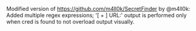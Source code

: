 Modified version of https://github.com/m4ll0k/SecretFinder by @m4ll0k:
Added multiple regex expressions;
'[ + ] URL:' output is performed only when cred is found to not overload output visually.
